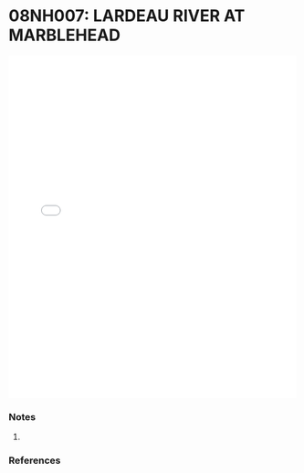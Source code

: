 # 08NH007: LARDEAU RIVER AT MARBLEHEAD

<iframe src="/_static/stations/08NH007_fdc.html" width="100%" height="600" frameborder="0"></iframe>

### Notes
1. 

### References

